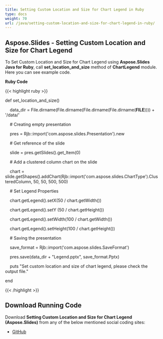 ```yaml
---
title: Setting Custom Location and Size for Chart Legend in Ruby
type: docs
weight: 70
url: /java/setting-custom-location-and-size-for-chart-legend-in-ruby/
---
```


## **Aspose.Slides - Setting Custom Location and Size for Chart Legend**
To Set Custom Location and Size for Chart Legend using **Aspose.Slides Java for Ruby**, call **set_location_and_size** method of **ChartLegend** module. Here you can see example code.

**Ruby Code**

{{< highlight ruby >}}

 def set_location_and_size()

    data_dir = File.dirname(File.dirname(File.dirname(File.dirname(__FILE__)))) + '/data/'



    # Creating empty presentation

    pres = Rjb::import('com.aspose.slides.Presentation').new

    # Get reference of the slide

    slide = pres.getSlides().get_Item(0)

    # Add a clustered column chart on the slide

    chart = slide.getShapes().addChart(Rjb::import('com.aspose.slides.ChartType').ClusteredColumn, 50, 50, 500, 500)

    # Set Legend Properties

    chart.getLegend().setX(50 / chart.getWidth())

    chart.getLegend().setY (50 / chart.getHeight())

    chart.getLegend().setWidth(100 / chart.getWidth())

    chart.getLegend().setHeight(100 / chart.getHeight())

    # Saving the presentation

    save_format = Rjb::import('com.aspose.slides.SaveFormat')

    pres.save(data_dir + "Legend.pptx", save_format.Pptx)

    puts "Set custom location and size of chart legend, please check the output file."       

end 

{{< /highlight >}}
## **Download Running Code**
Download **Setting Custom Location and Size for Chart Legend (Aspose.Slides)** from any of the below mentioned social coding sites:

- [GitHub](https://github.com/aspose-slides/Aspose.Slides-for-Java/blob/master/Plugins/Aspose_Slides_Java_for_Ruby/lib/asposeslidesjava/Charts/chartlegend.rb)
